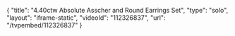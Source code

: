 {
    "title": "4.40ctw Absolute Asscher and Round Earrings Set",
    "type": "solo",
    "layout": "iframe-static",
    "videoId": "112326837",
    "url": "\/tvpembed\/112326837"
}